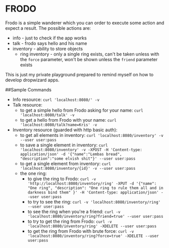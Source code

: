 # FRODO
Frodo is a simple wanderer which you can order to execute some action and expect a result.
The possible actions are:
- info - just to check if the app works
- talk - frodo says hello and his name 
- inventory - ability to store objects
  - ring inventory - only a single ring exists, can't be taken unless with the `force` parameter, won't be shown unless the `friend` parameter exists

This is just my private playground prepared to remind myself on how to develop dropwizard apps. 

##Sample Commands

- Info resource: `curl 'localhost:8080/' -v`
- Talk resource:
  - to get a simple hello from Frodo asking for your name: `curl 'localhost:8080/talk' -v`
  - to get a hello from Frodo with your name: `curl 'localhost:8080/talk?name=Kris' -v`
- Inventory resource (guarded with http basic auth):
  - to get all elements in inventory: `curl 'localhost:8080/inventory' -v --user user:pass`
  - to save a single element in inventory: `curl 'localhost:8080/inventory' -v -XPOST -H 'Content-type: application/json' -d '{"name":"Lembas bread", "description":"some elvish shit"}' --user user:pass`
  - to get a single element from inventory: `curl 'localhost:8080/inventory/{id}' -v --user user:pass`
  - the one ring:
    - to give the ring to Frodo: `curl -v 'http://localhost:8080/inventory/ring' -XPUT -d '{"name": "One ring", "description": "One ring to rule them all and in darkness bind them" }' -H 'Content-type: application/json' --user user:pass`
    - to try to see the ring: `curl -v 'localhost:8080/inventory/ring' --user user:pass`
    - to see the ring when you're a friend: `curl -v 'localhost:8080/inventory/ring?friend=true' --user user:pass`
    - to try to get the ring from Frodo: `curl -v 'localhost:8080/inventory/ring' -XDELETE --user user:pass`
    - to get the ring from Frodo with brute force: `curl -v 'localhost:8080/inventory/ring?force=true' -XDELETE --user user:pass`
 
